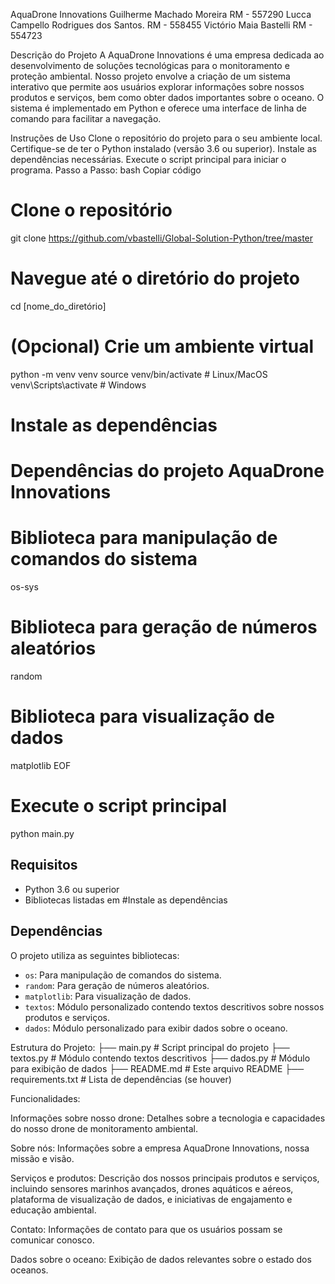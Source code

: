 AquaDrone Innovations
Guilherme Machado Moreira
RM - 557290
Lucca Campello Rodrigues dos Santos.
RM - 558455
Victório Maia Bastelli
RM - 554723

Descrição do Projeto
A AquaDrone Innovations é uma empresa dedicada ao desenvolvimento de soluções tecnológicas para o monitoramento e proteção ambiental. Nosso projeto envolve a criação de um sistema interativo que permite aos usuários explorar informações sobre nossos produtos e serviços, bem como obter dados importantes sobre o oceano. O sistema é implementado em Python e oferece uma interface de linha de comando para facilitar a navegação.

Instruções de Uso
Clone o repositório do projeto para o seu ambiente local.
Certifique-se de ter o Python instalado (versão 3.6 ou superior).
Instale as dependências necessárias.
Execute o script principal para iniciar o programa.
Passo a Passo:
bash
Copiar código
# Clone o repositório
git clone https://github.com/vbastelli/Global-Solution-Python/tree/master

# Navegue até o diretório do projeto
cd [nome_do_diretório]

# (Opcional) Crie um ambiente virtual
python -m venv venv
source venv/bin/activate  # Linux/MacOS
venv\Scripts\activate  # Windows

# Instale as dependências 
# Dependências do projeto AquaDrone Innovations

# Biblioteca para manipulação de comandos do sistema
os-sys

# Biblioteca para geração de números aleatórios
random

# Biblioteca para visualização de dados
matplotlib
EOF


# Execute o script principal
python main.py
## Requisitos
- Python 3.6 ou superior
- Bibliotecas listadas em #Instale as dependências

## Dependências
O projeto utiliza as seguintes bibliotecas:
- `os`: Para manipulação de comandos do sistema.
- `random`: Para geração de números aleatórios.
- `matplotlib`: Para visualização de dados.
- `textos`: Módulo personalizado contendo textos descritivos sobre nossos produtos e serviços.
- `dados`: Módulo personalizado para exibir dados sobre o oceano.


Estrutura do Projeto:
├── main.py                # Script principal do projeto
├── textos.py              # Módulo contendo textos descritivos
├── dados.py               # Módulo para exibição de dados
├── README.md              # Este arquivo README
├── requirements.txt       # Lista de dependências (se houver)

Funcionalidades:

Informações sobre nosso drone:
Detalhes sobre a tecnologia e capacidades do nosso drone de monitoramento ambiental.

Sobre nós:
Informações sobre a empresa AquaDrone Innovations, nossa missão e visão.

Serviços e produtos:
Descrição dos nossos principais produtos e serviços, incluindo sensores marinhos avançados, drones aquáticos e aéreos, plataforma de visualização de dados, e iniciativas de engajamento e educação ambiental.

Contato:
Informações de contato para que os usuários possam se comunicar conosco.

Dados sobre o oceano:
Exibição de dados relevantes sobre o estado dos oceanos.
